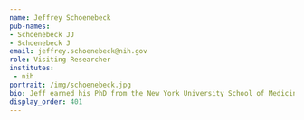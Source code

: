 ```yaml
---
name: Jeffrey Schoenebeck
pub-names:
- Schoenebeck JJ
- Schoenebeck J
email: jeffrey.schoenebeck@nih.gov
role: Visiting Researcher
institutes:
 - nih
portrait: /img/schoenebeck.jpg
bio: Jeff earned his PhD from the New York University School of Medicine. His thesis, conducted in the laboratory of Deborah Yelon, explored the cell fate and patterning of lateral plate mesoderm, an embryonic tissue that gives rise to the heart and other structures. As a postdoctoral fellow in Elaine Ostrander’s group (National Human Genome Research Institute), he studied the genetics of canine skull shape and body size. In 2013, Jeff took up an academic post in The Roslin Institute (University of Edinburgh). He continues to explore the genetic basis of companion and production animal traits and diseases with an emphasis on skeletal morphology. In addition, he led efforts to produce a genome assembly of a Labrador retriever (“ROS_Cfam_1.0”). As a visiting scientist in the Phillippy group, he is spearheading efforts to assemble and annotate telomere-to-telomere dog genome references.
display_order: 401
---
```

